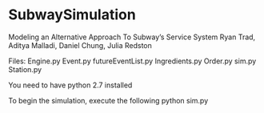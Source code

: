 # SubwaySimulation

Modeling an Alternative Approach To Subway’s Service System
Ryan Trad, Aditya Malladi, Daniel Chung, Julia Redston

Files:
Engine.py
Event.py
futureEventList.py
Ingredients.py
Order.py
sim.py
Station.py


You need to have python 2.7 installed

To begin the simulation, execute the following
python sim.py


